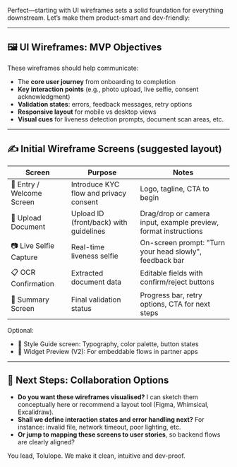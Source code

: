 Perfect—starting with UI wireframes sets a solid foundation for everything downstream. Let’s make them product-smart and dev-friendly:

---

## 🖼️ UI Wireframes: MVP Objectives

These wireframes should help communicate:
- The **core user journey** from onboarding to completion  
- **Key interaction points** (e.g., photo upload, live selfie, consent acknowledgment)  
- **Validation states**: errors, feedback messages, retry options  
- **Responsive layout** for mobile vs desktop views  
- **Visual cues** for liveness detection prompts, document scan areas, etc.

---

## ✍️ Initial Wireframe Screens (suggested layout)

| Screen                     | Purpose                                      | Notes                                                                |
|----------------------------|----------------------------------------------|----------------------------------------------------------------------|
| 🚪 Entry / Welcome Screen  | Introduce KYC flow and privacy consent       | Logo, tagline, CTA to begin                                          |
| 📄 Upload Document         | Upload ID (front/back) with guidelines       | Drag/drop or camera input, example preview, format instructions      |
| 📷 Live Selfie Capture     | Real-time liveness selfie                    | On-screen prompt: "Turn your head slowly", feedback bar              |
| 📋 OCR Confirmation        | Extracted document data                      | Editable fields with confirm/reject buttons                          |
| 🧾 Summary Screen          | Final validation status                      | Progress bar, retry options, CTA for next steps                      |

Optional:  
- 🎨 Style Guide screen: Typography, color palette, button states  
- 🧩 Widget Preview (V2): For embeddable flows in partner apps  

---

## 🧠 Next Steps: Collaboration Options

- **Do you want these wireframes visualised?** I can sketch them conceptually here or recommend a layout tool (Figma, Whimsical, Excalidraw).  
- **Shall we define interaction states and error handling next?** For instance: invalid file, network timeout, poor lighting, etc.  
- **Or jump to mapping these screens to user stories**, so backend flows are clearly aligned?

You lead, Tolulope. We make it clean, intuitive and dev-proof.
